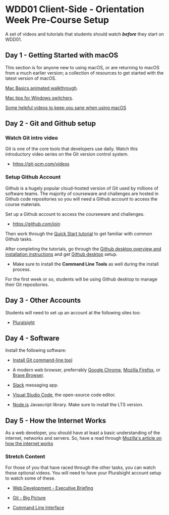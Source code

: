# WDD01 Client-Side - Orientation Week Pre-Course Setup

A set of videos and tutorials that students should watch ***before*** they start on WDD01.

## Day 1 - Getting Started with macOS

This section is for anyone new to using macOS, or are returning to macOS from a much earlier version; a collection of resources to get started with the latest version of macOS.

[Mac Basics animated walkthrough](https://help.apple.com/macos/catalina/mac-basics).

[Mac tips for Windows switchers](https://support.apple.com/en-us/HT204216).

[Some helpful videos to keep you sane when using macOS](https://drive.google.com/drive/folders/1O6Z7bmQgsA04KLa0m1GGo2LjcEV2AVBL?usp=sharing)

## Day 2 - Git and Github setup

### Watch Git intro video

Git is one of the core tools that developers use daily. Watch this introductory video series on the Git version control system. 

* https://git-scm.com/videos

### Setup Github Account

Github is a hugely popular cloud-hosted version of Git used by millions of software teams. The majority of courseware and challenges are hosted in Github code repositories so you will need a Github account to access the course materials. 

Set up a Github account to access the courseware and challenges.

* https://github.com/join

Then work through the [Quick Start tutorial](https://help.github.com/en/github/getting-started-with-github/quickstart) to get familiar with common Github tasks.

After completing the tutorials, go through the [Github desktop overview and installation instructions](https://help.github.com/en/desktop/getting-started-with-github-desktop) and get [Github desktop](https://desktop.github.com/) setup.

- Make sure to install the **Command Line Tools** as well during the install process. 

For the first week or so, students will be using Github desktop to manage their Git repositories.

## Day 3 - Other Accounts

Students will need to set up an account at the following sites too:

- [Pluralsight](https://www.pluralsight.com/)

## Day 4 - Software

Install the following software:

- [Install Git command-line tool](https://git-scm.com/book/en/v2/Getting-Started-Installing-Git)

- A modern web browser, preferrably [Google Chrome](https://www.google.com/chrome/index.html), [Mozilla Firefox](https://www.mozilla.org/en-US/firefox/new/), or [Brave Browser](https://brave.com/).

- [Slack](https://slack.com/intl/en-nz/) messaging app.

- [Visual Studio Code](https://code.visualstudio.com/), the open-source code editor.

- [Node.js](https://nodejs.org/en/) Javascript library. Make sure to install the LTS version.

## Day 5 - How the Internet Works

As a web developer, you should have at least a basic understanding of the internet, networks and servers. So, have a read through [Mozilla's article on how the internet works](https://developer.mozilla.org/en-US/docs/Learn/Common_questions/How_does_the_Internet_work)

### Stretch Content

For those of you that have raced through the other tasks, you can watch these optional videos. You will need to have your Pluralsight account setup to watch some of these.

- [Web Development - Executive Briefing](https://app.pluralsight.com/library/courses/web-development-executive-briefing)

- [Git - Big Picture](https://app.pluralsight.com/library/courses/git-big-picture)

- [Command Line Interface](https://app.pluralsight.com/library/courses/meet-command-line)
